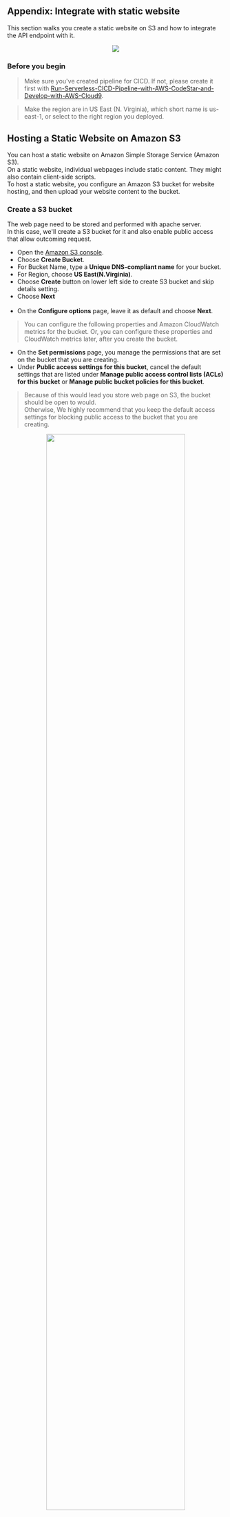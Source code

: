 ## Appendix: Integrate with static website
This section walks you create a static website on S3 and how to integrate the API endpoint with it.

<p align="center">
    <img src="images/Static-website-on-s3.png">
</p>

### Before you begin

>Make sure you've created pipeline for CICD. If not, please create it first with [Run-Serverless-CICD-Pipeline-with-AWS-CodeStar-and-Develop-with-AWS-Cloud9](/README.md).

>Make the region are in US East (N. Virginia), which short name is us-east-1, or select to the right region you deployed.

## Hosting a Static Website on Amazon S3
You can host a static website on Amazon Simple Storage Service (Amazon S3). </br>
On a static website, individual webpages include static content. They might also contain client-side scripts. </br>
To host a static website, you configure an Amazon S3 bucket for website hosting, and then upload your website content to the bucket.

### Create a S3 bucket
The web page need to be stored and performed with apache server. </br>
In this case, we'll create a S3 bucket for it and also enable public access that allow outcoming request. 

* Open the [Amazon S3 console](https://console.aws.amazon.com/s3/home).
* Choose **Create Bucket**.
* For Bucket Name, type a **Unique DNS-compliant name** for your bucket.
* For Region, choose **US East(N.Virginia)**.
* Choose **Create** button on lower left side to create S3 bucket and skip details setting.
* Choose **Next** </br></br>
* On the **Configure options** page, leave it as default and choose **Next**.
> You can configure the following properties and Amazon CloudWatch metrics for the bucket. Or, you can configure these properties and CloudWatch metrics later, after you create the bucket. </br>

* On the **Set permissions** page, you manage the permissions that are set on the bucket that you are creating.
* Under **Public access settings for this bucket**, cancel the default settings that are listed under **Manage public access control lists (ACLs) for this bucket** or **Manage public bucket policies for this bucket**.

> Because of this would lead you store web page on S3, the bucket should be open to would. </br>
> Otherwise, We highly recommend that you keep the default access settings for blocking public access to the bucket that you are creating.

<p align="center">
    <img src="images/s3-enable-public-access.jpg" width="80%" height="80%">
</p>

* Choose **Next**.
* On the **Review** page, verify the settings. And then choose **Create bucket**.

### Get Web File
In this step, we'll get the webpage and modify it.

* Open the webpage file, **index.html**, in your Cloud9 environment.
* There's `httpReq.open("GET", "<YOUR_API_GATEWAY_ENDPOINT>", true);` in line 48, </br>
Please modify ***\<YOUR_API_GATEWAY_ENDPOINT\>*** to your endpoint.
> The endpoint created in [Run-Serverless-CICD-Pipeline-with-AWS-CodeStar-and-Develop-with-AWS-Cloud9](/README.md).
* Then save the file.

### Upload web page to S3 Bucket
We'll upload the web file to the S3 bucket just created via AWS CLI.

* In the Cloud9 terminal, type the command below, the command copy the file into S3 bucket.
```
aws s3 cp ~/environment/<YOUR_PROJECT_NAME>/index.html s3://<YOUR_BUCKET_NAME>
```
> Please modify both ***\<YOUR_PROJECT_NAME\>*** and ***\<YOUR_BUCKET_NAME\>*** to yours.
* Back to the S3 console, and select the bucket just created.
* Check the status of the object and exists in S3 bucket or not.


### Enable Static website hosting
Follow these steps to enable website hosting for your bucket.

* Select **Properties** tab.
* Click **Static website hosting**.
* Select **Use this bucket to host a website**.
* Type **index.html** for the index document, then click **Save**.

<p align="center">
    <img src="images/website-hosting.jpg" width="60%" height="60%">
</p>

* Verify the status of **Bucket hosting**.</br></br>

* Choose **Bucket Policy** tab in **Permissions** tab.
> When you configure a bucket as a website, you must make the objects that you want to serve publicly readable. 

* Copy below bucket policy, and paste it into the field. Make sure you have replaced **`<YOUR_BUCKET_NAME>`** with the bucket name then click **Save**.

```
{
    "Version": "2012-10-17",
    "Statement": [
        {
            "Sid": "PublicReadGetObject",
            "Effect": "Allow",
            "Principal": "*",
            "Action": [
                "s3:GetObject"
            ],
            "Resource": [
                "arn:aws:s3:::<YOUR_BUCKET_NAME>/*"
            ]
        }
    ]
}
```
<p align="center">
    <img src="images/bucket-policy.jpg" width="80%" height="80%">
</p>

### Access website

* Choose **Static website hosting** in **Properties** tab.
* Click the **Endpoint** on the top of window. 
> The endpoint is like ***\<YOUR_BUCKET_NAME\>.s3-website-\<REGION\>.amazonaws.com***.
* You will see the website as below:

<p align="center">
    <img src="images/website.jpg" width="60%" height="60%">
</p>

* Click **Check it out**, it would pop out alert with the response from API endpoint.

<p align="center">
    <img src="images/website-alert.jpg" width="60%" height="60%">
</p>

## Clean Up
To delete the AWS resources, perform the tasks below in order:
* Select the bucket for this tutorial in S3 console, then choose **Delete bucket**.
* In the **Delete bucket** dialog box, type the name of the bucket for confirmation, and then choose **Confirm**.

## Conclusion

Congratulations! You now have learned how to:
* Create a static website hosting through S3
* Integrate API Gateway endpoint with static website




